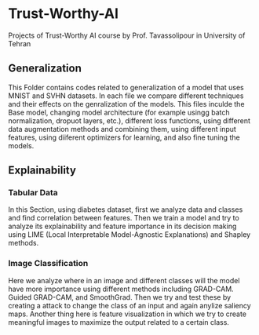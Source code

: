 # Trust-Worthy-AI
Projects of Trust-Worthy AI course by Prof. Tavassolipour in University of Tehran

## Generalization
This Folder contains codes related to generalization of a model that uses MNIST and SVHN datasets. In each file we compare different techniques and their effects on the genralization of the models. This files inculde the Base model, changing model architecture (for example usingg batch normalization, dropuot layers, etc.), different loss functions, using different data augmentation methods and combining them, using different input features, using diiferent optimizers for learning, and also fine tuning the models.

## Explainability
### Tabular Data
In this Section, using diabetes dataset, first we analyze data and classes and find correlation between features. Then we train a model and try to analyze its explainability and feature importance in its decision making using LIME (Local Interpretable Model-Agnostic Explanations) and Shapley methods.
### Image Classification
Here we analyze where in an image and different classes will the model have more importance using different methods including GRAD-CAM. Guided GRAD-CAM, and SmoothGrad. Then we try and test these by creating a attack to change the class of an input and again anylize saliency maps.
Another thing here is feature visualization in which we try to create meaningful images to maximize the output related to a certain class.
